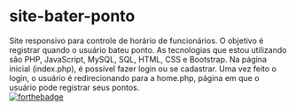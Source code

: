 # site-bater-ponto
Site responsivo para controle de horário de funcionários. O objetivo é registrar quando o usuário bateu ponto. As tecnologias que estou utilizando são PHP, JavaScript, MySQL, SQL, HTML, CSS e Bootstrap.
Na página inicial (index.php), é possível fazer login ou se cadastrar. Uma vez feito o login, o usuário é redirecionando para a home.php, página em que o usuário pode registrar seus pontos.<br/>
[![forthebadge](https://forthebadge.com/images/badges/built-with-love.svg)](https://forthebadge.com)
